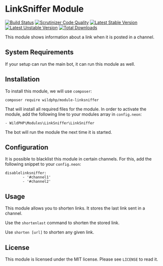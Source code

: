 # LinkSniffer Module
[![Build Status](https://scrutinizer-ci.com/g/WildPHP/module-linksniffer/badges/build.png?b=master)](https://scrutinizer-ci.com/g/WildPHP/module-linksniffer/build-status/master)
[![Scrutinizer Code Quality](https://scrutinizer-ci.com/g/WildPHP/module-linksniffer/badges/quality-score.png?b=master)](https://scrutinizer-ci.com/g/WildPHP/module-linksniffer/?branch=master)
[![Latest Stable Version](https://poser.pugx.org/wildphp/module-linksniffer/v/stable)](https://packagist.org/packages/wildphp/module-linksniffer)
[![Latest Unstable Version](https://poser.pugx.org/wildphp/module-linksniffer/v/unstable)](https://packagist.org/packages/wildphp/module-linksniffer)
[![Total Downloads](https://poser.pugx.org/wildphp/module-linksniffer/downloads)](https://packagist.org/packages/wildphp/module-linksniffer)

This module shows information about a link when it is posted in a channel.

## System Requirements
If your setup can run the main bot, it can run this module as well.

## Installation
To install this module, we will use `composer`:

```composer require wildphp/module-linksniffer```

That will install all required files for the module. In order to activate the module, add the following line to your modules array in `config.neon`:

    - WildPHP\Modules\LinkSniffer\LinkSniffer

The bot will run the module the next time it is started.

## Configuration
It is possible to blacklist this module in certain channels. For this, add the following snippet to your `config.neon`:

```neon
disablelinksniffer:
        - '#channel1'
        - '#channel2'
```

## Usage
This module allows you to shorten links. It stores the last link sent in a channel.

Use the `shortenlast` command to shorten the stored link.

Use `shorten [url]` to shorten any given link.

## License
This module is licensed under the MIT license. Please see `LICENSE` to read it.
